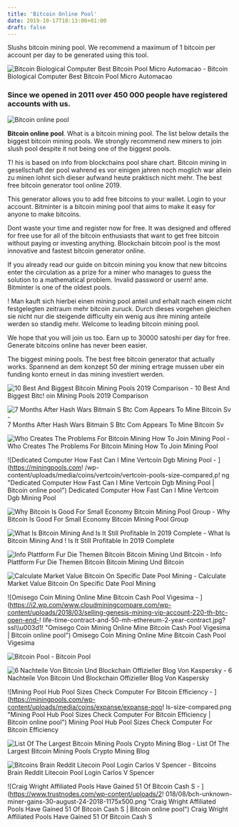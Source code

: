 ```yaml
---
title: 'Bitcoin Online Pool'
date: 2019-10-17T18:13:00+01:00
draft: false
---
```


Slushs bitcoin mining pool. We recommend a maximum of 1 bitcoin per account per day to be generated using this tool.

![Bitcoin Biological Computer Best Bitcoin Pool Micro Automacao - ](https://i.redd.it/ksfke87skix11.jpg "Bitcoin Biological Computer Best Bitcoin Pool Micro Automacao | Bitcoin online pool") Bitcoin Biological Computer Best Bitcoin Pool Micro Automacao

### Since we opened in 2011 over 450 000 people have registered accounts with us.

![Bitcoin online pool](http://megacryptoworld.com/wp-content/uploads/2018/10/bitcoin-mining-pool-blocks-oct22.jpg "Bitcoin online pool")

**Bitcoin online pool**. What is a bitcoin mining pool. The list below details the biggest bitcoin mining pools. We strongly recommend new miners to join slush pool despite it not being one of the biggest pools.

T! his is based on info from blockchains pool share chart. Bitcoin mining in gesellschaft der pool wahrend es vor einigen jahren noch moglich war allein zu minen lohnt sich dieser aufwand heute praktisch nicht mehr. The best free bitcoin generator tool online 2019.

This generator allows you to add free bitcoins to your wallet. Login to your account. Bitminter is a bitcoin mining pool that aims to make it easy for anyone to make bitcoins.

Dont waste your time and register now for free. It was designed and offered for free use for all of the bitcoin enthusiasts that want to get free bitcoin without paying or investing anything. Blockchain bitcoin pool is the most innovative and fastest bitcoin generator online.

If you already read our guide on bitcoin mining you know that new bitcoins enter the circulation as a prize for a miner who manages to guess the solution to a mathematical problem. Invalid password or usern! ame. Bitminter is one of the oldest pools.

! Man kauft sich hierbei einen mining pool anteil und erhalt nach einem nicht festgelegten zeitraum mehr bitcoin zuruck. Durch dieses vorgehen gleichen sie nicht nur die steigende difficulty ein wenig aus ihre mining anteile werden so standig mehr. Welcome to leading bitcoin mining pool.

We hope that you will join us too. Earn up to 30000 satoshi per day for free. Generate bitcoins online has never been easier.

The biggest mining pools. The best free bitcoin generator that actually works. Spannend an dem konzept 50 der mining ertrage mussen uber ein funding konto erneut in das mining investiert werden.

![10 Best And Biggest Bitcoin Mining Pools 2019 Comparison - ](https://www.buybitcoinworldwide.com/wp-content/uploads/2017/03/antpool.png "10 Best And Biggest Bitcoin Mining Pools 2019 Comparison | Bitcoin online pool") 10 Best And Biggest Bitc! oin Mining Pools 2019 Comparison

![7 Months After Hash Wars Bitmain S Btc Com Appears To Mine Bitcoin Sv - ](https://cdn0.tnwcdn.com/wp-content/blogs.dir/1/files/2019/07/bitcoinsvstats.png "7 Months After Hash Wars Bitmain S Btc Com Appears To Mine Bitcoin Sv | Bitcoin online pool") 7 Months After Hash Wars Bitmain S Btc Com Appears To Mine Bitcoin Sv

![Who Creates The Problems For Bitcoin Mining How To Join Mining Pool - ](https://thecryptocurrencypost.net/es/wp-content/uploads/sites/2/2019/02/bitcoin-mining-pool-fundador-de-btc-top-lightning-network-no-solucionara-los-problemas-de-escalabilidad-de-bitcoin.png "Who Creates The Problems For Bitcoin Mining How To Join Mining Pool | Bitcoin online pool") Who Creates The Problems For Bitcoin Mining How To Join Mining Pool

![Dedicated Computer How Fast Can I Mine Vertcoin Dgb Mining Pool - ](https://miningpools.com!   /wp-content/uploads/media/coins/vertcoin/vertcoin-pools-size-compared.p!   ng "Dedicated Computer How Fast Can I Mine Vertcoin Dgb Mining Pool | Bitcoin online pool") Dedicated Computer How Fast Can I Mine Vertcoin Dgb Mining Pool

![Why Bitcoin Is Good For Small Economy Bitcoin Mining Pool Group - ](https://coiniq.com/wp-content/uploads/2018/11/CoinDance-BCHSV-Mining.png "Why Bitcoin Is Good For Small Economy Bitcoin Mining Pool Group | Bitcoin online pool") Why Bitcoin Is Good For Small Economy Bitcoin Mining Pool Group

![What Is Bitcoin Mining And Is It Still Profitable In 2019 Complete - ](https://99bitcoins.com/wp-content/uploads/2019/05/Screen-Shot-2019-05-21-at-12.57.57.png "What Is Bitcoin Mining And Is It Still Profitable In 2019 Complete | Bitcoin online pool") What Is Bitcoin Mining And ! Is It Still Profitable In 2019 Complete

![Info Plattform Fur Die Themen Bitcoin Bitcoin Mining Und Bitcoin - ](https://www.bitcoin-mining-pool.net/wp-content/uploads/2017/04/Weltweite_Aufteilung_Bitcoin_Mining_Pools.png "Info Plattform Fur Die Themen Bitcoin Bitcoin Mining Und Bitcoin | Bitcoin online pool") Info Plattform Fur Die Themen Bitcoin Bitcoin Mining Und Bitcoin

![Calculate Market Value Bitcoin On Specific Date Pool Mining - ](https://miningpools.com/wp-content/uploads/media/coins/zcash/distribution-zcash-pools.png "Calculate Market Value Bitcoin On Specific Date Pool Mining | Bitcoin online pool") Calculate Market Value Bitcoin On Specific Date Pool Mining

![Omisego Coin Mining Online Mine Bitcoin Cash Pool Vigesima - ](https://i2.wp.com/www.cloudminingcompare.com/wp-content/uploads/2018/03/selling-genesis-mining-vip-account-220-th-btc-open-end-!   life-time-contract-and-50-mh-ethereum-2-year-contract.jpg?ssl\\\\u003d1!    "Omisego Coin Mining Online Mine Bitcoin Cash Pool Vigesima | Bitcoin online pool") Omisego Coin Mining Online Mine Bitcoin Cash Pool Vigesima

![Bitcoin Pool - ](http://roadside-magazine.de/img/799772f70a1c64c9954108cdb130e475.png "Bitcoin Pool | Bitcoin online pool") Bitcoin Pool

![6 Nachteile Von Bitcoin Und Blockchain Offizieller Blog Von Kaspersky - ](https://media.kasperskydaily.com/wp-content/uploads/sites/92/2017/08/18064843/bitcoin-mining-pools.jpg "6 Nachteile Von Bitcoin Und Blockchain Offizieller Blog Von Kaspersky | Bitcoin online pool") 6 Nachteile Von Bitcoin Und Blockchain Offizieller Blog Von Kaspersky

![Mining Pool Hub Pool Sizes Check Computer For Bitcoin Efficiency - ](https://miningpools.com/wp-content/uploads/media/coins/expanse/expanse-poo!   ls-size-compared.png "Mining Pool Hub Pool Sizes Check Computer For Bitcoin Efficiency | Bitcoin online pool") Mining Pool Hub Pool Sizes Check Computer For Bitcoin Efficiency

![List Of The Largest Bitcoin Mining Pools Crypto Mining Blog - ](https://cryptomining-blog.com/wp-content/uploads/2014/02/largest-bitcoin-pools-chart.jpg "List Of The Largest Bitcoin Mining Pools Crypto Mining Blog | Bitcoin online pool") List Of The Largest Bitcoin Mining Pools Crypto Mining Blog

![Bitcoins Brain Reddit Litecoin Pool Login Carlos V Spencer - ](https://i.redd.it/czc8h0a48gjy.png "Bitcoins Brain Reddit Litecoin Pool Login Carlos V Spencer | Bitcoin online pool") Bitcoins Brain Reddit Litecoin Pool Login Carlos V Spencer

![Craig Wright Affiliated Pools Have Gained 51 Of Bitcoin Cash S - ](https://www.trustnodes.com/wp-content/uploads/2!   018/08/bch-unknown-miner-gains-30-august-24-2018-1175x500.png "Craig Wright Affiliated Pools Have Gained 51 Of Bitcoin Cash S | Bitcoin online pool") Craig Wright Affiliated Pools Have Gained 51 Of Bitcoin Cash S